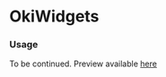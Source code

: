 OkiWidgets
===========

### Usage

To be continued. Preview available [here](http://oki-widgets.dev.okinet.pl/)
